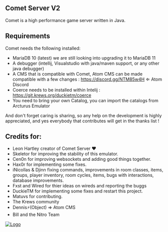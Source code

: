 Comet Server V2
---

Comet is a high performance game server written in Java.

Requirements
---

Comet needs the following installed:
- MariaDB 10 (latest) we are still looking into upgrading it to MariaDB 11
- A debugger (intellij, Visualstudio with java/maven support, or any other java debugger)
- A CMS that is compatible with Comet, Atom CMS can be made compatible with a few changes : https://discord.gg/NTM85w4H &lArr; Atom Discord
- Coerce needs to be installed within Intelij : https://git.krews.org/duckietm/coerce
- You need to bring your own Catalog, you can import the catalogs from Arcturus Emulator

And don't forget caring is sharing, so any help on the development is highly appreciated, and yes everybody that contributes will get in the thanks list !

Credits for:
---

- Leon Hartley creator of Comet Server ♥
- Skeletor for improving the stability of this emulator.
- Cen0n for improving websockets and adding good things together.
- Hax0r for implementing some fixes.
- iNicollas & Djinn fixing commands, improvements in room classes, items, groups, player inventory, room cycles, items, bugs with interactions, database improvements.
- Fxst and Wired for thier ideas on wireds and reporting the buggs
- DuckieTM for implementing some fixes and restart this project.
- Matuvs for contributing.
- The Krews community
- Dennis⚡(Object) &rArr; Atom CMS  
- Bill and the Nitro Team

<a href="https://github.com/habboevil/AtomCMS-Comet" align="center">
<img src="https://i.imgur.com/Lzgqaei.png" alt="Logo"/>
</a>
